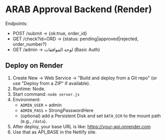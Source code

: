 # ARAB Approval Backend (Render)

Endpoints:
- POST /submit        -> {ok:true, order_id}
- GET  /check?id=ORD  -> {status: pending|approved|rejected, order_number?}
- GET  /admin         -> لوحة الموافقات (Basic Auth)

## Deploy on Render
1) Create New -> Web Service -> "Build and deploy from a Git repo" (or use "Deploy from a ZIP" if available).
2) Runtime: Node.
3) Start command: `node server.js`
4) Environment:
   - `ADMIN_USER` = admin
   - `ADMIN_PASS` = StrongPasswordHere
   - (optional) add a Persistent Disk and set `DATA_DIR` to the mount path (e.g., `/data`).
5) After deploy, your base URL is like: https://your-api.onrender.com
6) Use that as API_BASE in the Netlify site.
